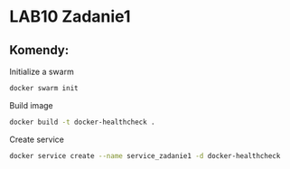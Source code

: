 
# LAB10 Zadanie1




## Komendy:

Initialize a swarm
```bash
docker swarm init

```

Build image
```bash
docker build -t docker-healthcheck .

```
Create service
```bash
docker service create --name service_zadanie1 -d docker-healthcheck
```
